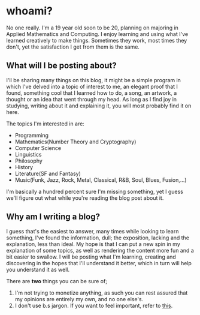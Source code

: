 # whoami?

No one really. I'm a 19 year old soon to be 20, planning on majoring in Applied Mathematics and Computing. I enjoy learning and using what I've learned creatively to make things. Sometimes they work, most times they don't, yet the satisfaction I get from them is the same.

## **What will I be posting about?**

I'll be sharing many things on this blog, it might be a simple program in which I've delved into a topic of interest to me, an elegant proof that I found, something cool that I learned how to do, a song, an artwork, a thought or an idea that went through my head. As long as I find joy in studying, writing about it and explaining it, you will most probably find it on here.

The topics I'm interested in are: 

- Programming
- Mathematics(Number Theory and Cryptography) 
- Computer Science 
- Linguistics 
- Philosophy 
- History
- Literature(SF and Fantasy)
- Music(Funk, Jazz, Rock, Metal, Classical, R&B, Soul, Blues, Fusion,...)

I'm basically a hundred percent sure I'm missing something, yet I guess we'll figure out what while you're reading the blog post about it.

## **Why am I writing a blog?**

I guess that's the easiest to answer, many times while looking to learn something, I've found the information, dull; the exposition, lacking and the explanation, less than ideal. My hope is that I can put a new spin in my explanation of some topics, as well as rendering the content more fun and a bit easier to swallow. I will be posting what I'm learning, creating and discovering in the hopes that I'll understand it better, which in turn will help you understand it as well. 

There are **two** things you can be sure of;

1. I'm not trying to monetize anything, as such you can rest assured that my opinions are entirely my own, and no one else's.
2. I don't use b.s jargon. If you want to feel important, refer to [this](https://www.atrixnet.com/bs-generator.html).
